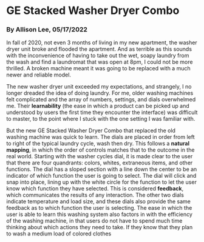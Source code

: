 # GE Stacked Washer Dryer Combo
### By Allison Lee, 05/17/2022

In fall of 2020, not even 3 months of living in my new apartment, the washer dryer unit broke and flooded the apartment. And as terrible as this sounds with the inconvenience of having to take out the wet, soapy laundry from the wash and find a laundromat that was open at 8pm, I could not be more thrilled. A broken machine meant it was going to be replaced with a much newer and reliable model. 

The new washer dryer unit exceeded my expectations, and strangely, I no longer dreaded the idea of doing laundry. For me, older washing machines felt complicated and the array of numbers, settings, and dials overwhelmed me. Their **learnability** (the ease in which a product can be picked up and understood by users the first time they encounter the interface) was difficult to master, to the point where I stuck with the one setting I was familiar with.

But the new GE Stacked Washer Dryer Combo that replaced the old washing machine was quick to learn. The dials are placed in order from left to right of the typical laundry cycle, wash then dry. This follows a **natural mapping**, in which the order of controls matches that to the outcome in the real world. Starting with the washer cycles dial, it is made clear to the user that there are four quandrants: colors, whites, extraneous items, and other functions. The dial has a sloped section with a line down the center to be an indicator of which function the user is going to select. The dial will click and snap into place, lining up with the white circle for the function to let the user know which function they have selected. This is considered **feedback**, which communicates the results of any interaction. The other two dials indicate temperature and load size, and these dials also provide the same feedback as to which function the user is selecting. The ease in which the user is able to learn this washing system also factors in with the efficiency of the washing machine, in that users do not have to spend much time thinking about which actions they need to take. If they know that they plan to wash a medium load of colored clothes
